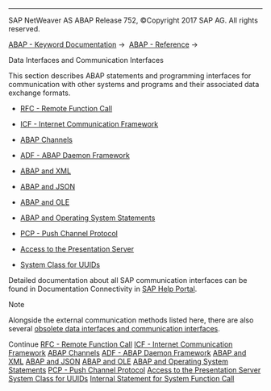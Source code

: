   

* * *

SAP NetWeaver AS ABAP Release 752, ©Copyright 2017 SAP AG. All rights reserved.

[ABAP - Keyword Documentation](javascript:call_link\('abenabap.htm'\)) →  [ABAP - Reference](javascript:call_link\('abenabap_reference.htm'\)) → 

Data Interfaces and Communication Interfaces

This section describes ABAP statements and programming interfaces for communication with other systems and programs and their associated data exchange formats.

-   [RFC - Remote Function Call](javascript:call_link\('abenrfc.htm'\))

-   [ICF - Internet Communication Framework](javascript:call_link\('abenicf.htm'\))

-   [ABAP Channels](javascript:call_link\('abenabap_channels.htm'\))

-   [ADF - ABAP Daemon Framework](javascript:call_link\('abenabap_daemon.htm'\))

-   [ABAP and XML](javascript:call_link\('abenabap_xml.htm'\))

-   [ABAP and JSON](javascript:call_link\('abenabap_json.htm'\))

-   [ABAP and OLE](javascript:call_link\('abenole2.htm'\))

-   [ABAP and Operating System Statements](javascript:call_link\('abenabap_system_commands.htm'\))

-   [PCP - Push Channel Protocol](javascript:call_link\('abenpcp.htm'\))

-   [Access to the Presentation Server](javascript:call_link\('abenfrontend_services.htm'\))

-   [System Class for UUIDs](javascript:call_link\('abencl_system_uuid.htm'\))

Detailed documentation about all SAP communication interfaces can be found in Documentation Connectivity in [SAP Help Portal](http://help.sap.com).

Note

Alongside the external communication methods listed here, there are also several [obsolete data interfaces and communication interfaces](javascript:call_link\('abenextern_obsolete.htm'\)).

Continue
[RFC - Remote Function Call](javascript:call_link\('abenrfc.htm'\))
[ICF - Internet Communication Framework](javascript:call_link\('abenicf.htm'\))
[ABAP Channels](javascript:call_link\('abenabap_channels.htm'\))
[ADF - ABAP Daemon Framework](javascript:call_link\('abenabap_daemon.htm'\))
[ABAP and XML](javascript:call_link\('abenabap_xml.htm'\))
[ABAP and JSON](javascript:call_link\('abenabap_json.htm'\))
[ABAP and OLE](javascript:call_link\('abenole2.htm'\))
[ABAP and Operating System Statements](javascript:call_link\('abenabap_system_commands.htm'\))
[PCP - Push Channel Protocol](javascript:call_link\('abenpcp.htm'\))
[Access to the Presentation Server](javascript:call_link\('abenfrontend_services.htm'\))
[System Class for UUIDs](javascript:call_link\('abencl_system_uuid.htm'\))
[Internal Statement for System Function Call](javascript:call_link\('abendata_communication_internal.htm'\))
